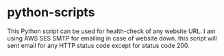 # python-scripts

This Python script can be used for health-check of any website URL.
I am using AWS  SES SMTP for emailing in case of website down.
this script will sent email for any HTTP status code except for status code 200.
